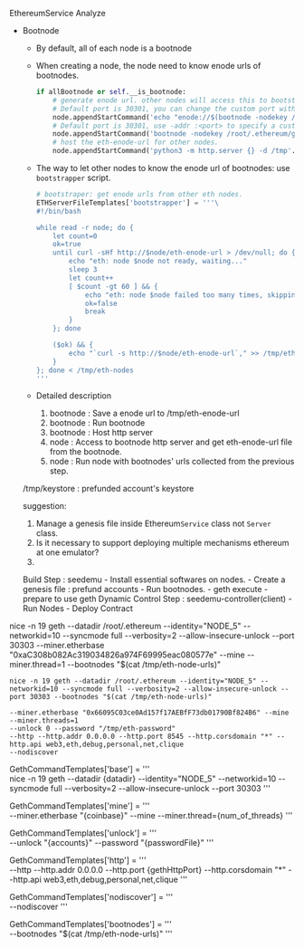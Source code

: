 EthereumService Analyze

* Bootnode
    - By default, all of each node is a bootnode
    - When creating a node, the node need to know enode urls of bootnodes.

        ```python
        if allBootnode or self.__is_bootnode:
            # generate enode url. other nodes will access this to bootstrap the network.
            # Default port is 30301, you can change the custom port with the next command
            node.appendStartCommand('echo "enode://$(bootnode -nodekey /root/.ethereum/geth/nodekey -writeaddress)@{}:30301" > /tmp/eth-enode-url'.format(addr))
            # Default port is 30301, use -addr :<port> to specify a custom port
            node.appendStartCommand('bootnode -nodekey /root/.ethereum/geth/nodekey -verbosity 9 -addr {}:30301 > /tmp/bootnode-logs &'.format(addr))          
            # host the eth-enode-url for other nodes.
            node.appendStartCommand('python3 -m http.server {} -d /tmp'.format(self.__bootnode_http_port), True)

        ```
    - The way to let other nodes to know the enode url of bootnodes: use `bootstrapper` script. 
        ```python
        # bootstraper: get enode urls from other eth nodes.
        ETHServerFileTemplates['bootstrapper'] = '''\
        #!/bin/bash

        while read -r node; do {
            let count=0
            ok=true
            until curl -sHf http://$node/eth-enode-url > /dev/null; do {
                echo "eth: node $node not ready, waiting..."
                sleep 3
                let count++
                [ $count -gt 60 ] && {
                    echo "eth: node $node failed too many times, skipping."
                    ok=false
                    break
                }
            }; done

            ($ok) && {
                echo "`curl -s http://$node/eth-enode-url`," >> /tmp/eth-node-urls
            }
        }; done < /tmp/eth-nodes
        '''
        ```
    - Detailed description
        1. bootnode : Save a enode url to /tmp/eth-enode-url
        2. bootnode : Run bootnode 
        3. bootnode : Host http server
        4. node : Access to bootnode http server and get eth-enode-url file from the bootnode.
        5. node : Run node with bootnodes' urls collected from the previous step.

    /tmp/keystore : prefunded account's keystore


    suggestion:
    1)  Manage a genesis file inside Ethereum`Service` class not `Server` class.
    2) Is it necessary to support deploying multiple mechanisms ethereum at one emulator?
    3) 

    Build Step : seedemu
        - Install essential softwares on nodes. 
        - Create a genesis file 
            : prefund accounts
        - Run bootnodes.
        - geth execute
        - prepare to use geth
    Dynamic Control Step : seedemu-controller(client)
        - Run Nodes
        - Deploy Contract

nice -n 19 geth --datadir /root/.ethereum --identity="NODE_5" --networkid=10 --syncmode full --verbosity=2 --allow-insecure-unlock --port 30303 --miner.etherbase "0xaC308b082Ac319034826a974F69995eac080577e" --mine --miner.thread=1 --bootnodes "$(cat /tmp/eth-node-urls)"
        

    nice -n 19 geth --datadir /root/.ethereum --identity="NODE_5" --networkid=10 --syncmode full --verbosity=2 --allow-insecure-unlock --port 30303 --bootnodes "$(cat /tmp/eth-node-urls)"
    
    --miner.etherbase "0x66095C03ce0Ad157f17AEBfF73db01790Bf824B6" --mine --miner.threads=1 
    --unlock 0 --password "/tmp/eth-password"  
    --http --http.addr 0.0.0.0 --http.port 8545 --http.corsdomain "*" --http.api web3,eth,debug,personal,net,clique
    --nodiscover

    
GethCommandTemplates['base'] = '''\
nice -n 19 geth --datadir {datadir} --identity="NODE_5" --networkid=10 --syncmode full --verbosity=2 --allow-insecure-unlock --port 30303 '''

GethCommandTemplates['mine'] = '''\
--miner.etherbase "{coinbase}" --mine --miner.thread={num_of_threads} '''

GethCommandTemplates['unlock'] = '''\
--unlock "{accounts}" --password "{passwordFile}" '''

GethCommandTemplates['http'] = '''\
--http --http.addr 0.0.0.0 --http.port {gethHttpPort} --http.corsdomain "*" --http.api web3,eth,debug,personal,net,clique '''

GethCommandTemplates['nodiscover'] = '''\
--nodiscover '''

GethCommandTemplates['bootnodes'] = '''\
--bootnodes "$(cat /tmp/eth-node-urls)" '''